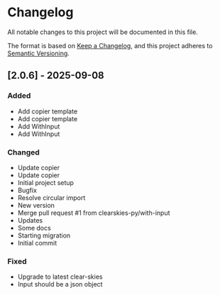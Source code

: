 # Changelog

All notable changes to this project will be documented in this file.

The format is based on [Keep a Changelog](https://keepachangelog.com/en/1.0.0/),
and this project adheres to [Semantic Versioning](https://semver.org/spec/v2.0.0.html).

## [2.0.6] - 2025-09-08

### Added
- Add copier template
- Add copier template
- Add WithInput
- Add WithInput

### Changed
- Update copier
- Update copier
- Initial project setup
- Bugfix
- Resolve circular import
- New version
- Merge pull request #1 from clearskies-py/with-input
- Updates
- Some docs
- Starting migration
- Initial commit

### Fixed
- Upgrade to latest clear-skies
- Input should be a json object


<!-- generated by git-cliff -->
